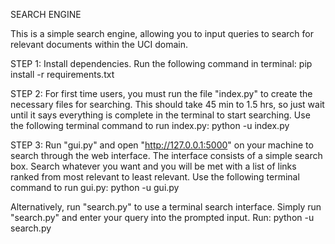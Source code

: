 SEARCH ENGINE

This is a simple search engine, allowing you to input queries to search for relevant documents within the UCI domain.

STEP 1:
Install dependencies. Run the following command in terminal:
pip install -r requirements.txt

STEP 2:
For first time users, you must run the file "index.py" to create the necessary files for searching. This should take 45 min to 1.5 hrs, so just wait until it says everything is complete in the terminal to start searching. 
Use the following terminal command to run index.py:
python -u index.py

STEP 3:
Run "gui.py" and open "http://127.0.0.1:5000" on your machine to search through the web interface. The interface consists of a simple search box. Search whatever you want and you will be met with a list of links ranked from most relevant to least relevant.
Use the following terminal command to run gui.py:
python -u gui.py

Alternatively, run "search.py" to use a terminal search interface. Simply run "search.py" and enter your query into the prompted input.
Run:
python -u search.py